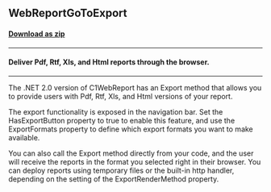 ## WebReportGoToExport 
#### [Download as zip](https://grapecity.github.io/DownGit/#/home?url=https://github.com/GrapeCity/ComponentOne-WinForms-Samples/tree/master/NetFramework\Reports\C1WebReport\CS\GoToExport)
____
#### Deliver Pdf, Rtf, Xls, and Html reports through the browser.
____
The .NET 2.0 version of C1WebReport has an Export method that allows you to provide users with Pdf, Rtf, Xls, and Html versions of your report. 

The export functionality is exposed in the navigation bar. Set the HasExportButton property to true to enable this feature, and use the ExportFormats property to define which export formats you want to make available. 

You can also call the Export method directly from your code, and the user will receive the reports in the format you selected right in their browser. You can deploy reports using temporary files or the built-in http handler, depending on the setting of the ExportRenderMethod property. 